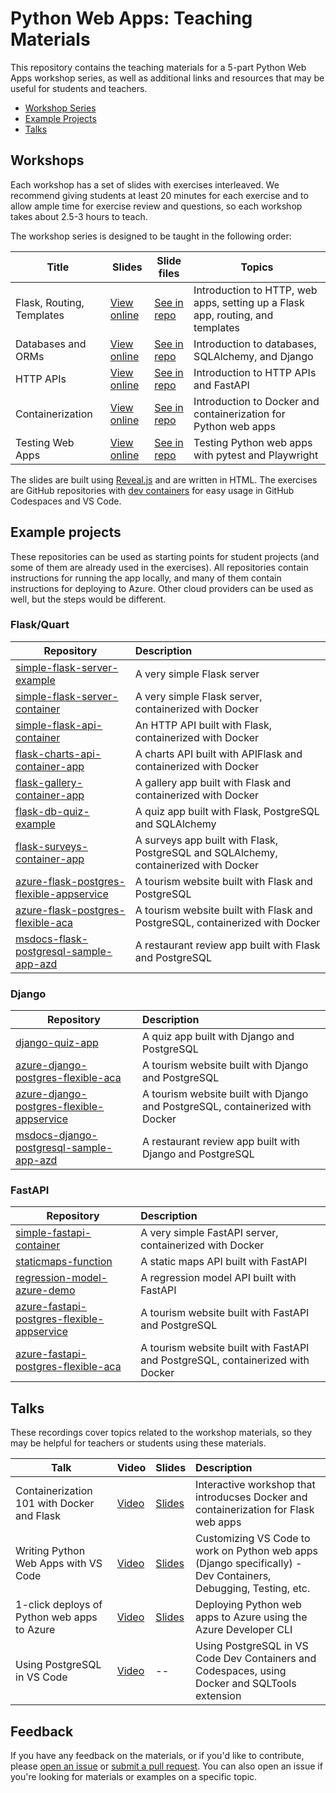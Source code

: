 # Python Web Apps: Teaching Materials

This repository contains the teaching materials for a 5-part Python Web Apps workshop series,
as well as additional links and resources that may be useful for students and teachers.

* [Workshop Series](#workshop-series)
* [Example Projects](#example-projects)
* [Talks](#talks)

## Workshops

Each workshop has a set of slides with exercises interleaved.
We recommend giving students at least 20 minutes for each exercise and to allow ample time for exercise review and questions,
so each workshop takes about 2.5-3 hours to teach.

The workshop series is designed to be taught in the following order:

| Title   | Slides | Slide files | Topics |
| ------- | ------ | ----------- | ------ |
| Flask, Routing, Templates | [View online](https://pamelafox.github.io/python-web-apps/flask-web-apps-workshop/) | [See in repo](/flask-web-apps-workshop/) | Introduction to HTTP, web apps, setting up a Flask app, routing, and templates |
| Databases and ORMs | [View online](https://pamelafox.github.io/python-web-apps/db-web-apps-workshop/) | [See in repo](/db-web-apps-workshop/) |  Introduction to databases, SQLAlchemy, and Django |
| HTTP APIs| [View online](https://pamelafox.github.io/python-web-apps/http-apis-workshop/) | [See in repo](/http-apis-workshop/) | Introduction to HTTP APIs and FastAPI |
| Containerization | [View online](https://pamelafox.github.io/python-web-apps/containers-workshop/) | [See in repo](/containers-workshop/) | Introduction to Docker and containerization for Python web apps |
| Testing Web Apps | [View online](https://pamelafox.github.io/python-web-apps/testing-web-apps-workshop/) | [See in repo](/testing-web-apps-workshop/)  | Testing Python web apps with pytest and Playwright |

The slides are built using [Reveal.js](https://revealjs.com/) and are written in HTML.
The exercises are GitHub repositories with [dev containers](https://code.visualstudio.com/docs/devcontainers/containers)
for easy usage in GitHub Codespaces and VS Code.

## Example projects

These repositories can be used as starting points for student projects (and some of them are already used in the exercises).
All repositories contain instructions for running the app locally, and many of them contain instructions for deploying to Azure.
Other cloud providers can be used as well, but the steps would be different.

### Flask/Quart

| Repository    | Description  |
| ------------- |:-------------|
| [simple-flask-server-example](https://github.com/pamelafox/simple-flask-server-example) | A very simple Flask server |
| [simple-flask-server-container](https://github.com/pamelafox/simple-flask-server-container) | A very simple Flask server, containerized with Docker |
| [simple-flask-api-container](https://github.com/pamelafox/simple-flask-api-container) | An HTTP API built with Flask, containerized with Docker |
| [flask-charts-api-container-app](https://github.com/pamelafox/flask-charts-api-container-app) | A charts API built with APIFlask and containerized with Docker |
| [flask-gallery-container-app](https://github.com/pamelafox/flask-gallery-container-app) | A gallery app built with Flask and containerized with Docker |
| [flask-db-quiz-example](https://github.com/pamelafox/flask-db-quiz-example) | A quiz app built with Flask, PostgreSQL and SQLAlchemy |
| [flask-surveys-container-app](https://github.com/pamelafox/flask-surveys-container-app) | A surveys app built with Flask, PostgreSQL and SQLAlchemy, containerized with Docker |
| [azure-flask-postgres-flexible-appservice](https://github.com/Azure-Samples/azure-flask-postgres-flexible-appservice) | A tourism website built with Flask and PostgreSQL |
| [azure-flask-postgres-flexible-aca](https://github.com/Azure-Samples/azure-flask-postgres-flexible-aca) | A tourism website built with Flask and PostgreSQL, containerized with Docker |
| [msdocs-flask-postgresql-sample-app-azd](https://github.com/pamelafox/msdocs-flask-postgresql-sample-app-azd)     | A restaurant review app built with Flask and PostgreSQL |

### Django

| Repository    | Description  |
| ------------- |:-------------|
| [django-quiz-app](https://github.com/pamelafox/django-quiz-app) | A quiz app built with Django and PostgreSQL |
| [azure-django-postgres-flexible-aca](https://github.com/Azure-Samples/azure-django-postgres-flexible-aca) | A tourism website built with Django and PostgreSQL |
| [azure-django-postgres-flexible-appservice](https://github.com/Azure-Samples/azure-django-postgres-flexible-appservice) | A tourism website built with Django and PostgreSQL, containerized with Docker |
| [msdocs-django-postgresql-sample-app-azd](https://github.com/pamelafox/msdocs-django-postgresql-sample-app-azd)     | A restaurant review app built with Django and PostgreSQL |

### FastAPI

| Repository    | Description  |
| ------------- |:-------------|
| [simple-fastapi-container](https://github.com/pamelafox/simple-fastapi-container) | A very simple FastAPI server, containerized with Docker |
| [staticmaps-function](https://github.com/pamelafox/staticmaps-function) | A static maps API built with FastAPI |
| [regression-model-azure-demo](https://github.com/pamelafox/regression-model-azure-demo)     | A regression model API built with FastAPI |
| [azure-fastapi-postgres-flexible-appservice](https://github.com/Azure-Samples/azure-fastapi-postgres-flexible-appservice) | A tourism website built with FastAPI and PostgreSQL |
| [azure-fastapi-postgres-flexible-aca](https://github.com/Azure-Samples/azure-fastapi-postgres-flexible-aca) | A tourism website built with FastAPI and PostgreSQL, containerized with Docker |

## Talks

These recordings cover topics related to the workshop materials, so they may be helpful for teachers or students using these materials.

| Talk    | Video  | Slides | Description  |
| ------------- |:-------------| :-----| :-----|
| Containerization 101 with Docker and Flask | [Video](https://www.youtube.com/watch?v=87iqvFFaX6U) | [Slides](https://pamelafox.github.io/my-py-talks/flaskcontainers/) | Interactive workshop that introducses Docker and containerization for Flask web apps |
| Writing Python Web Apps with VS Code | [Video](https://www.youtube.com/watch?v=AO9yHm8zKsk) | [Slides](https://pamelafox.github.io/my-py-talks/python-apps-vscode/) | Customizing VS Code to work on Python web apps (Django specifically) - Dev Containers, Debugging, Testing, etc.
| 1-click deploys of Python web apps to Azure | [Video](https://www.youtube.com/watch?v=XeDwYnuuTWI) | [Slides](https://pamelafox.github.io/my-py-talks/iac-deploys/) | Deploying Python web apps to Azure using the Azure Developer CLI |
| Using PostgreSQL in VS Code | [Video](https://www.youtube.com/watch?v=JTHTWp9DIZQ&t=93s) | -- | Using PostgreSQL in VS Code Dev Containers and Codespaces, using Docker and SQLTools extension |

## Feedback

If you have any feedback on the materials, or if you'd like to contribute, please [open an issue](/issues) or [submit a pull request](/pulls). You can also open an issue if you're looking for materials or examples on a specific topic.